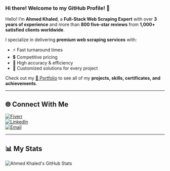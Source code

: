 ### Hi there! Welcome to my GitHub Profile! 👋  

Hello! I’m **Ahmed Khaled**, a **Full-Stack Web Scraping Expert** with over **3 years of experience** and more than **800 five-star reviews** from **1,000+ satisfied clients worldwide**.  

I specialize in delivering **premium web scraping services** with:  
- ⚡ Fast turnaround times  
- 💲 Competitive pricing  
- 🎯 High accuracy & efficiency  
- 🔧 Customized solutions for every project  

Check out my [📂 Portfolio](https://ahmedkhaled115.github.io/Projects/index.html) to see all of my **projects, skills, certificates, and achievements**.  

---

## 🌐 Connect With Me  

[![Fiverr](https://img.shields.io/badge/Fiverr-1DBF73?style=for-the-badge&logo=fiverr&logoColor=white)](https://www.fiverr.com/ahmedkhaled160?public_mode=true)  
[![LinkedIn](https://img.shields.io/badge/LinkedIn-0077B5?style=for-the-badge&logo=linkedin&logoColor=white)](https://www.linkedin.com/in/ahmed-khaled-a41919248)  
[![Email](https://img.shields.io/badge/Email-D14836?style=for-the-badge&logo=gmail&logoColor=white)](mailto:ahmedmtc11560@gmail.com)  

---

## 📊 My Stats  

<img align="center" src="https://github-readme-stats.vercel.app/api?username=ahmedkhaled115&show_icons=true&line_height=27&count_private=true&title_color=ffffff&text_color=c9cacc&icon_color=2bbc8a&bg_color=1d1f21" alt="Ahmed Khaled's GitHub Stats" />  
